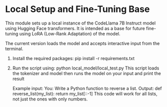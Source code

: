 # Local Setup and Fine-Tuning Base
This module sets up a local instance of the CodeLlama 7B Instruct model using Hugging Face transformers.
It is intended as a base for future fine-tuning using LoRA (Low-Rank Adaptation) of the model.

The current version loads the model and accepts interactive input from the terminal.
1. Install the required packages:
   pip install -r requirements.txt
   
3. Run the script using:
    python local_model/local_test.py
  This script loads the tokenizer and model then runs the model on your input and print the result

   Example input:
     You: Write a Python function to reverse a list.
   Output:
     def reverse_list(my_list):
        return my_list[::-1]
     This code will work for all lists, not just the ones with only numbers.
